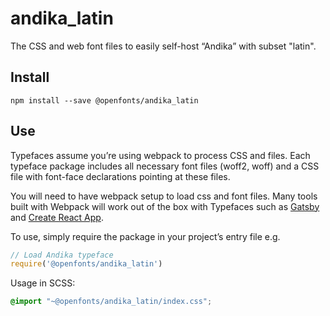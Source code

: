 
# andika_latin

The CSS and web font files to easily self-host “Andika” with subset "latin".

## Install

`npm install --save @openfonts/andika_latin`

## Use

Typefaces assume you’re using webpack to process CSS and files. Each typeface
package includes all necessary font files (woff2, woff) and a CSS file with
font-face declarations pointing at these files.

You will need to have webpack setup to load css and font files. Many tools built
with Webpack will work out of the box with Typefaces such as [Gatsby](https://github.com/gatsbyjs/gatsby)
and [Create React App](https://github.com/facebookincubator/create-react-app).

To use, simply require the package in your project’s entry file e.g.

```javascript
// Load Andika typeface
require('@openfonts/andika_latin')
```

Usage in SCSS:
```scss
@import "~@openfonts/andika_latin/index.css";
```
